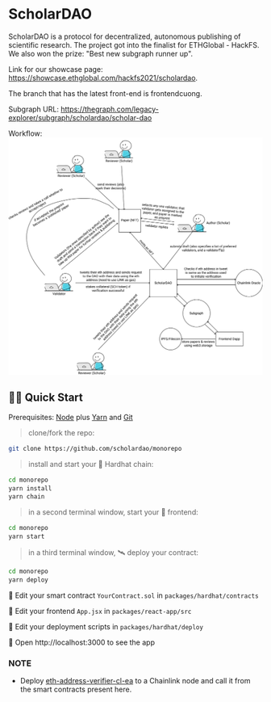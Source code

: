 # ScholarDAO

ScholarDAO is a protocol for decentralized, autonomous publishing of scientific research. The project got into the finalist for ETHGlobal - HackFS. We also won the prize: "Best new subgraph runner up". 

Link for our showcase page: https://showcase.ethglobal.com/hackfs2021/scholardao. 

The branch that has the latest front-end is frontendcuong.

Subgraph URL: https://thegraph.com/legacy-explorer/subgraph/scholardao/scholar-dao

Workflow:
![Workflow](./assets/workflow1.png)

## 🏄‍♂️ Quick Start

Prerequisites: [Node](https://nodejs.org/en/download/) plus [Yarn](https://classic.yarnpkg.com/en/docs/install/) and [Git](https://git-scm.com/downloads)

> clone/fork the repo:

```bash
git clone https://github.com/scholardao/monorepo
```

> install and start your 👷‍ Hardhat chain:

```bash
cd monorepo
yarn install
yarn chain
```

> in a second terminal window, start your 📱 frontend:

```bash
cd monorepo
yarn start
```

> in a third terminal window, 🛰 deploy your contract:

```bash
cd monorepo
yarn deploy
```

🔏 Edit your smart contract `YourContract.sol` in `packages/hardhat/contracts`

📝 Edit your frontend `App.jsx` in `packages/react-app/src`

💼 Edit your deployment scripts in `packages/hardhat/deploy`

📱 Open http://localhost:3000 to see the app

### NOTE

- Deploy [eth-address-verifier-cl-ea](https://github.com/rajdeepbh/eth-address-verifier-cl-ea) to a Chainlink node and call it from the smart contracts present here.
